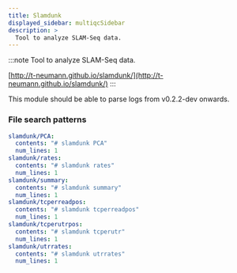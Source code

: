 ```yaml
---
title: Slamdunk
displayed_sidebar: multiqcSidebar
description: >
  Tool to analyze SLAM-Seq data.
---
```


<!--
~~~~~ DO NOT EDIT ~~~~~
This file is autogenerated from the MultiQC module python docstring.
Do not edit the markdown, it will be overwritten.

File path for the source of this content: multiqc/modules/slamdunk/slamdunk.py
~~~~~~~~~~~~~~~~~~~~~~~
-->

:::note
Tool to analyze SLAM-Seq data.

[http://t-neumann.github.io/slamdunk/](http://t-neumann.github.io/slamdunk/)
:::

This module should be able to parse logs from v0.2.2-dev onwards.

### File search patterns

```yaml
slamdunk/PCA:
  contents: "# slamdunk PCA"
  num_lines: 1
slamdunk/rates:
  contents: "# slamdunk rates"
  num_lines: 1
slamdunk/summary:
  contents: "# slamdunk summary"
  num_lines: 1
slamdunk/tcperreadpos:
  contents: "# slamdunk tcperreadpos"
  num_lines: 1
slamdunk/tcperutrpos:
  contents: "# slamdunk tcperutr"
  num_lines: 1
slamdunk/utrrates:
  contents: "# slamdunk utrrates"
  num_lines: 1
```
